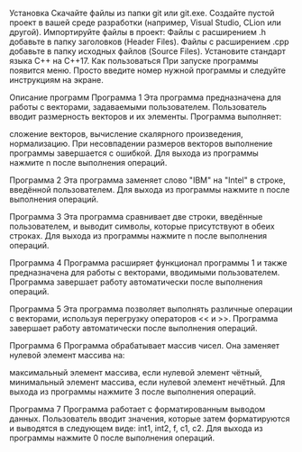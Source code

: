 Установка
Скачайте файлы из папки git или git.exe.
Создайте пустой проект в вашей среде разработки (например, Visual Studio, CLion или другой).
Импортируйте файлы в проект:
Файлы с расширением .h добавьте в папку заголовков (Header Files).
Файлы с расширением .cpp добавьте в папку исходных файлов (Source Files).
Установите стандарт языка C++ на C++17.
Как пользоваться
При запуске программы появится меню. Просто введите номер нужной программы и следуйте инструкциям на экране.

Описание программ
Программа 1
Эта программа предназначена для работы с векторами, задаваемыми пользователем. Пользователь вводит размерность векторов и их элементы. Программа выполняет:

сложение векторов,
вычисление скалярного произведения,
нормализацию.
При несовпадении размеров векторов выполнение программы завершается с ошибкой. Для выхода из программы нажмите n после выполнения операций.

Программа 2
Эта программа заменяет слово "IBM" на "Intel" в строке, введённой пользователем.
Для выхода из программы нажмите n после выполнения операций.

Программа 3
Эта программа сравнивает две строки, введённые пользователем, и выводит символы, которые присутствуют в обеих строках.
Для выхода из программы нажмите n после выполнения операций.

Программа 4
Программа расширяет функционал программы 1 и также предназначена для работы с векторами, вводимыми пользователем. Программа завершает работу автоматически после выполнения операций.

Программа 5
Эта программа позволяет выполнять различные операции с векторами, используя перегрузку операторов << и >>.
Программа завершает работу автоматически после выполнения операций.

Программа 6
Программа обрабатывает массив чисел. Она заменяет нулевой элемент массива на:

максимальный элемент массива, если нулевой элемент чётный,
минимальный элемент массива, если нулевой элемент нечётный.
Для выхода из программы нажмите 3 после выполнения операций.

Программа 7
Программа работает с форматированным выводом данных. Пользователь вводит значения, которые затем форматируются и выводятся в следующем виде:
int1, int2, f, c1, c2.
Для выхода из программы нажмите 0 после выполнения операций.

